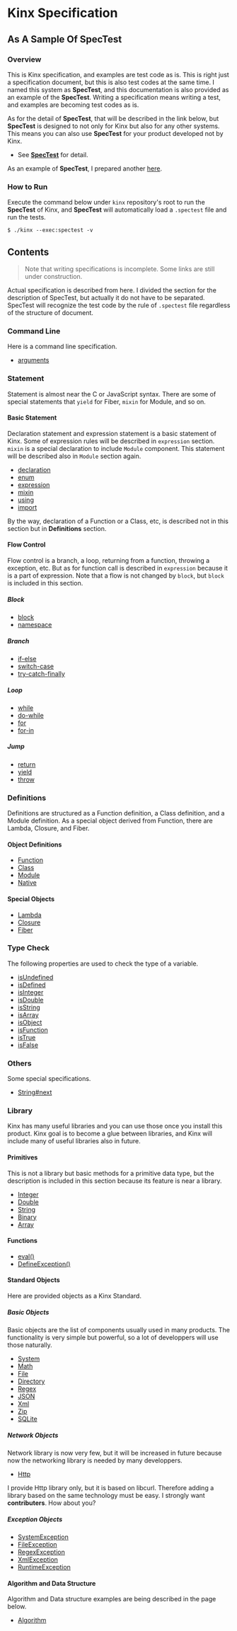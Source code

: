 
# Kinx Specification

## As A Sample Of SpecTest

### Overview

This is Kinx specification, and examples are test code as is.
This is right just a specification document, but this is also test codes at the same time.
I named this system as **SpecTest**, and this documentation is also provided as an example of the **SpecTest**.
Writing a specification means writing a test, and examples are becoming test codes as is.

As for the detail of **SpecTest**, that will be described in the link below,
but **SpecTest** is designed to not only for Kinx but also for any other systems.
This means you can also use **SpecTest** for your product developed not by Kinx.

*   See **[SpecTest](spectest/README.md)** for detail.

As an example of **SpecTest**, I prepared another [here](../benchmark/README.md).

### How to Run

Execute the command below under `kinx` repository's root to run the **SpecTest** of Kinx,
and **SpecTest** will automatically load a `.spectest` file and run the tests.

```
$ ./kinx --exec:spectest -v
```

## Contents

> Note that writing specifications is incomplete. Some links are still under construction.

Actual specification is described from here.
I divided the section for the description of SpecTest, but actually it do not have to be separated.
SpecTest will recognize the test code by the rule of `.spectest` file regardless of the structure of document.

### Command Line

Here is a command line specification.

*   [arguments](command/arguments.md)

### Statement

Statement is almost near the C or JavaScript syntax.
There are some of special statements that `yield` for Fiber, `mixin` for Module, and so on.

#### Basic Statement

Declaration statement and expression statement is a basic statement of Kinx.
Some of expression rules will be described in `expression` section.
`mixin` is a special declaration to include `Module` component.
This statement will be described also in `Module` section again.

*   [declaration](statement/declaration.md)
*   [enum](statement/enum.md)
*   [expression](statement/expression.md)
*   [mixin](statement/mixin.md)
*   [using](statement/using.md)
*   [import](statement/import.md)

By the way, declaration of a Function or a Class, etc,
is described not in this section but in **Definitions** section.

#### Flow Control

Flow control is a branch, a loop, returning from a function, throwing a exception, etc.
But as for function call is described in `expression` because it is a part of expression.
Note that a flow is not changed by `block`, but `block` is included in this section.

##### Block

*   [block](statement/block.md)
*   [namespace](statement/namespace.md)

##### Branch

*   [if-else](statement/if_else.md)
*   [switch-case](statement/switch_case.md)
*   [try-catch-finally](statement/try_catch_finally.md)

##### Loop

*   [while](statement/while.md)
*   [do-while](statement/do_while.md)
*   [for](statement/for.md)
*   [for-in](statement/for_in.md)

##### Jump

*   [return](statement/return.md)
*   [yield](statement/yield.md)
*   [throw](statement/throw.md)

### Definitions

Definitions are structured as a Function definition, a Class definition, and a Module definition.
As a special object derived from Function, there are Lambda, Closure, and Fiber.

#### Object Definitions

*   [Function](definition/function.md)
*   [Class](definition/class.md)
*   [Module](definition/module.md)
*   [Native](definition/native.md)

#### Special Objects

*   [Lambda](definition/lambda.md)
*   [Closure](definition/closure.md)
*   [Fiber](definition/fiber.md)

### Type Check

The following properties are used to check the type of a variable.

*   [isUndefined](typecheck/is_undefined.md)
*   [isDefined](typecheck/is_defined.md)
*   [isInteger](typecheck/is_integer.md)
*   [isDouble](typecheck/is_double.md)
*   [isString](typecheck/is_string.md)
*   [isArray](typecheck/is_array.md)
*   [isObject](typecheck/is_object.md)
*   [isFunction](typecheck/is_function.md)
*   [isTrue](typecheck/is_true.md)
*   [isFalse](typecheck/is_false.md)

### Others

Some special specifications.

*   [String#next](others/string_next.md)

### Library

Kinx has many useful libraries and you can use those once you install this product.
Kinx goal is to become a glue between libraries, and Kinx will include many of useful libraries also in future.

#### Primitives

This is not a library but basic methods for a primitive data type,
but the description is included in this section because its feature is near a library.

*   [Integer](lib/primitive/integer.md)
*   [Double](lib/primitive/double.md)
*   [String](lib/primitive/string.md)
*   [Binary](lib/primitive/binary.md)
*   [Array](lib/primitive/array.md)

#### Functions

*   [eval()](lib/function/eval.md)
*   [DefineException()](lib/function/define_exception.md)

#### Standard Objects

Here are provided objects as a Kinx Standard.

##### Basic Objects

Basic objects are the list of components usually used in many products.
The functionality is very simple but powerful, so a lot of developpers will use those naturally.

*   [System](lib/basic/system.md)
*   [Math](lib/primitive/math.md)
*   [File](lib/basic/file.md)
*   [Directory](lib/basic/directory.md)
*   [Regex](lib/basic/regex.md)
*   [JSON](lib/basic/json.md)
*   [Xml](lib/basic/xml.md)
*   [Zip](lib/basic/zip.md)
*   [SQLite](lib/basic/sqlite.md)

##### Network Objects

Network library is now very few, but it will be increased in future
because now the networking library is needed by many developpers.

*   [Http](lib/net/http.md)

I provide Http library only, but it is based on libcurl.
Therefore adding a library based on the same technology must be easy.
I strongly want **contributers**. How about you?

##### Exception Objects

*   [SystemException](lib/exception/system.md)
*   [FileException](lib/exception/file.md)
*   [RegexException](lib/exception/regex.md)
*   [XmlException](lib/exception/xml.md)
*   [RuntimeException](lib/exception/runtime.md)

#### Algorithm and Data Structure

Algorithm and Data structure examples are being described in the page below.

*   [Algorithm](algorithm/README.md)
